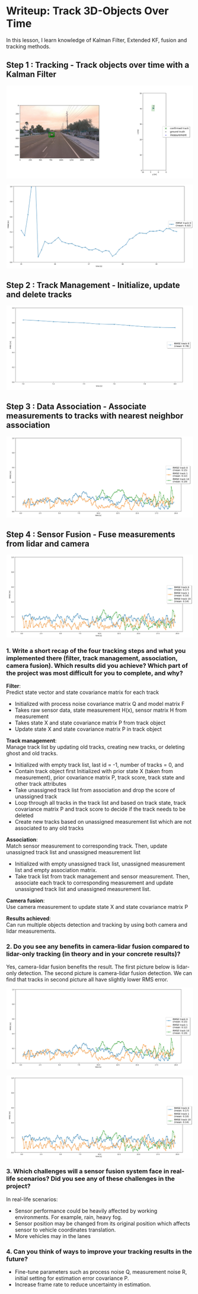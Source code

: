 # Writeup: Track 3D-Objects Over Time

In this lesson, I learn knowledge of Kalman Filter, Extended KF, fusion and tracking methods.

## Step 1 : Tracking - Track objects over time with a Kalman Filter

![](img/17.png)


![](img/18.png)

## Step 2 : Track Management - Initialize, update and delete tracks

![](img/14.png)

## Step 3 : Data Association - Associate measurements to tracks with nearest neighbor association

![](img/15.png)

## Step 4 : Sensor Fusion - Fuse measurements from lidar and camera

![](img/16.png)


### 1. Write a short recap of the four tracking steps and what you implemented there (filter, track management, association, camera fusion). Which results did you achieve? Which part of the project was most difficult for you to complete, and why?

**Filter**:  
Predict state vector and state covariance matrix for each track

- Initialized with process noise covariance matrix Q and model matrix F
- Takes raw sensor data, state measurement H(x), sensor matrix H from measurement
- Takes state X and state covariance matrix P from track object
- Update state X and state covariance matrix P in track object

**Track management**:  
Manage track list by updating old tracks, creating new tracks, or deleting ghost and old tracks.  
- Initialized with empty track list, last id = -1, number of tracks = 0, and  
- Contain track object first Initialized with prior state X (taken from measurement), prior covariance matrix P, track score, track state and other track attributes  
- Take unassigned track list from association and drop the score of unassigned track  
- Loop through all tracks in the track list and based on track state, track covariance matrix P and track score to decide if the track needs to be deleted  
- Create new tracks based on unassigned measurement list which are not associated to any old tracks  

**Association**:  
Match sensor measurement to corresponding track. Then, update unassigned track list and unassigned measurement list  
- Initialized with empty unassigned track list, unassigned measurement list and empty association matrix.  
- Take track list from track management and sensor measurement. Then, associate each track to corresponding measurement and update unassigned track list and unassigned measurement list.  

**Camera fusion**:  
Use camera measurement to update state X and state covariance matrix P

**Results achieved**:  
Can run multiple objects detection and tracking by using both camera and lidar measurements. 

### 2. Do you see any benefits in camera-lidar fusion compared to lidar-only tracking (in theory and in your concrete results)? 
Yes, camera-lidar fusion benefits the result. The first picture below is lidar-only detection. The second picture is camera-lidar fusion detection. We can find that tracks in second picture all have slightly lower RMS error.  

!["lidar only"](img/15.png)  

!["lidar camera fusion"](img/16.png)

### 3. Which challenges will a sensor fusion system face in real-life scenarios? Did you see any of these challenges in the project?

In real-life scenarios:  
- Sensor performance could be heavily affected by working environments. For example, rain, heavy fog.
- Sensor position may be changed from its original position which affects sensor to vehicle coordinates translation.
- More vehicles may in the lanes

### 4. Can you think of ways to improve your tracking results in the future?

- Fine-tune parameters such as process noise Q, measurement noise R, initial setting for estimation error covariance P.  
- Increase frame rate to reduce uncertainty in estimation.
